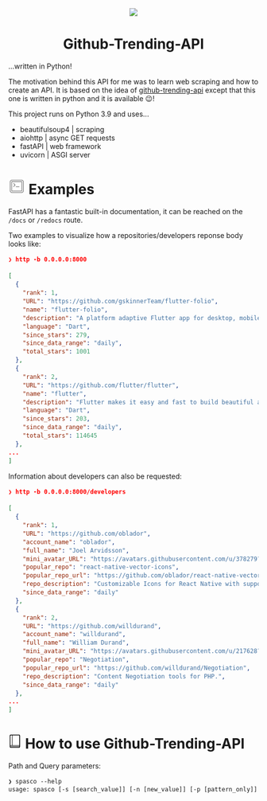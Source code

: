 <p align="center">
  <img  align="center" height="130" src="docs/spasco_heading.png" />
  <h1 align="center">Github-Trending-API</h1>
<p>

[comment]: <> (# https://shields.io/)

[comment]: <> ([![license]&#40;https://img.shields.io/conda/&#41;]&#40;&#41; # https://shields.io/category/license)

[comment]: <> ([![codecov]&#40;https://img.shields.io/&#41;]&#40;https://codecov.io/&#41; # https://shields.io/category/coverage)

[comment]: <> (![total lines]&#40;https://img.shields.io/&#41; # https://shields.io/category/size)

...written in Python!

The motivation behind this API for me was to learn web scraping and how to create an API. It is based on the idea of [github-trending-api](https://github.com/huchenme/github-trending-api) except that this one is written in python and it is available :wink:!

This project runs on Python 3.9 and uses...

- beautifulsoup4 | scraping
- aiohttp | async GET requests
- fastAPI | web framework
- uvicorn | ASGI server


<h1 id="example" ><img src="docs/example.png" width="34px"#> Examples</h1>

FastAPI has a fantastic built-in documentation, it can be reached on the `/docs` or `/redocs` route.

Two examples to visualize how a repositories/developers reponse body looks like:

```json
❯ http -b 0.0.0.0:8000

[
  {
    "rank": 1,
    "URL": "https://github.com/gskinnerTeam/flutter-folio",
    "name": "flutter-folio",
    "description": "A platform adaptive Flutter app for desktop, mobile and web.",
    "language": "Dart",
    "since_stars": 279,
    "since_data_range": "daily",
    "total_stars": 1001
  },
  {
    "rank": 2,
    "URL": "https://github.com/flutter/flutter",
    "name": "flutter",
    "description": "Flutter makes it easy and fast to build beautiful apps for mobile and beyond.",
    "language": "Dart",
    "since_stars": 203,
    "since_data_range": "daily",
    "total_stars": 114645
  },
...
]
```

Information about developers can also be requested:

```json
❯ http -b 0.0.0.0:8000/developers

[
  {
    "rank": 1,
    "URL": "https://github.com/oblador",
    "account_name": "oblador",
    "full_name": "Joel Arvidsson",
    "mini_avatar_URL": "https://avatars.githubusercontent.com/u/378279?s=96&v=4",
    "popular_repo": "react-native-vector-icons",
    "popular_repo_url": "https://github.com/oblador/react-native-vector-icons",
    "repo_description": "Customizable Icons for React Native with support for image source and full styling.",
    "since_data_range": "daily"
  },
  {
    "rank": 2,
    "URL": "https://github.com/willdurand",
    "account_name": "willdurand",
    "full_name": "William Durand",
    "mini_avatar_URL": "https://avatars.githubusercontent.com/u/217628?s=96&v=4",
    "popular_repo": "Negotiation",
    "popular_repo_url": "https://github.com/willdurand/Negotiation",
    "repo_description": "Content Negotiation tools for PHP.",
    "since_data_range": "daily"
  },
...
]
```

<h1 id="how-to-use-spasco" ><img src="docs/tutorial.png" width="27px"#> How to use Github-Trending-API</h1>

Path and Query parameters:


```console
❯ spasco --help
usage: spasco [-s [search_value]] [-n [new_value]] [-p [pattern_only]] 

```

